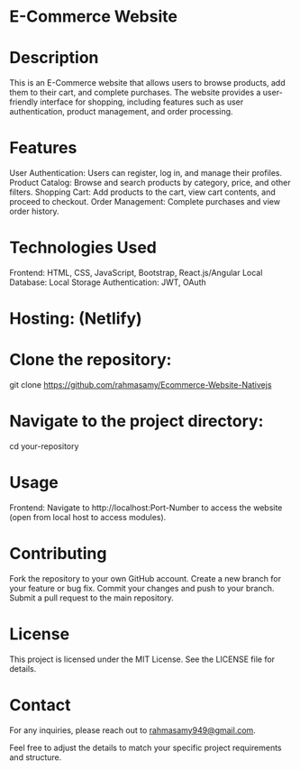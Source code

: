 
# E-Commerce Website
# Description
This is an E-Commerce website that allows users to browse products, add them to their cart, and complete purchases. The website provides a user-friendly interface for shopping, including features such as user authentication, product management, and order processing.

# Features
User Authentication: Users can register, log in, and manage their profiles.
Product Catalog: Browse and search products by category, price, and other filters.
Shopping Cart: Add products to the cart, view cart contents, and proceed to checkout.
Order Management: Complete purchases and view order history.

# Technologies Used
Frontend: HTML, CSS, JavaScript, Bootstrap, React.js/Angular
Local Database: Local Storage
Authentication: JWT, OAuth
# Hosting: (Netlify)


# Clone the repository:
git clone https://github.com/rahmasamy/Ecommerce-Website-Nativejs
# Navigate to the project directory:
cd your-repository


# Usage
Frontend: Navigate to http://localhost:Port-Number to access the website (open from local host to access modules).

# Contributing
Fork the repository to your own GitHub account.
Create a new branch for your feature or bug fix.
Commit your changes and push to your branch.
Submit a pull request to the main repository.
# License
This project is licensed under the MIT License. See the LICENSE file for details.

# Contact
For any inquiries, please reach out to rahmasamy949@gmail.com.

Feel free to adjust the details to match your specific project requirements and structure.
